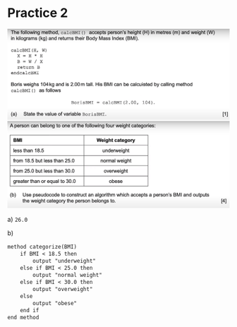# Practice 2

![Practice problem 2a](../img/practice2a.png)
![Practice problem 2b](../img/practice2b.png)

a) `26.0`

b)

    method categorize(BMI)
        if BMI < 18.5 then
            output "underweight"
        else if BMI < 25.0 then
            output "normal weight"
        else if BMI < 30.0 then
            output "overweight"
        else
            output "obese"
        end if
    end method

        
